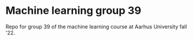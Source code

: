# Machine learning group 39
Repo for group 39 of the machine learning course at Aarhus University fall '22.
